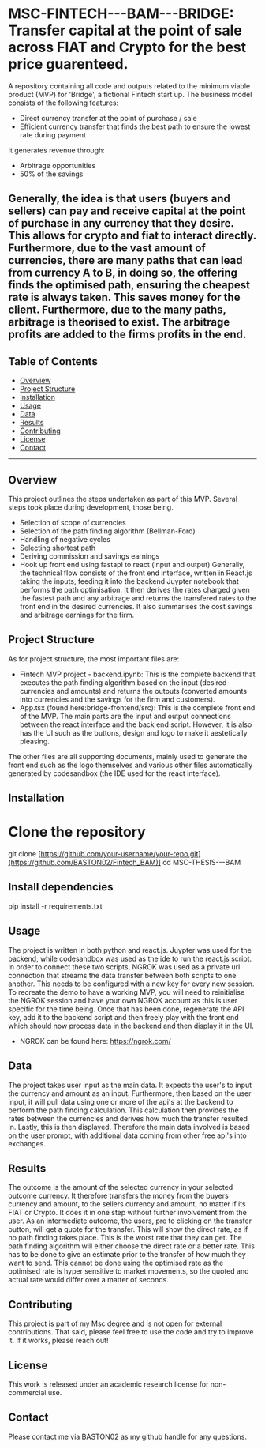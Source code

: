 # MSC-FINTECH---BAM---BRIDGE: Transfer capital at the point of sale across FIAT and Crypto for the best price guarenteed.

A repository containing all code and outputs related to the minimum viable product (MVP) for 'Bridge', a fictional Fintech start up. The business model consists of the following features:
- Direct currency transfer at the point of purchase / sale
- Efficient currency transfer that finds the best path to ensure the lowest rate during payment

It generates revenue through:
- Arbitrage opportunities
- 50% of the savings

Generally, the idea is that users (buyers and sellers) can pay and receive capital at the point of purchase in any currency that they desire. This allows for crypto and fiat to interact directly.
Furthermore, due to the vast amount of currencies, there are many paths that can lead from currency A to B, in doing so, the offering finds the optimised path, ensuring the cheapest rate is always taken.
This saves money for the client. Furthermore, due to the many paths, arbitrage is theorised to exist. The arbitrage profits are added to the firms profits in the end.
---

## Table of Contents

- [Overview](#overview)
- [Project Structure](#project-structure)
- [Installation](#installation)
- [Usage](#usage)
- [Data](#data)
- [Results](#results)
- [Contributing](#contributing)
- [License](#license)
- [Contact](#contact)

---

## Overview
This project outlines the steps undertaken as part of this MVP. Several steps took place during development, those being.
- Selection of scope of currencies
- Selection of the path finding algorithm (Bellman-Ford)
- Handling of negative cycles
- Selecting shortest path
- Deriving commission and savings earnings
- Hook up front end using fastapi to react (input and output)
Generally, the technical flow consists of the front end interface, written in React.js taking the inputs, feeding it into the backend Juypter notebook that performs the path optimisation. It then derives the rates charged given the fastest path and any arbitrage and returns the transfered rates to the front end in the desired currencies. It also summarises the cost savings and arbitrage earnings for the firm.

## Project Structure
As for project structure, the most important files are:
- Fintech MVP project - backend.ipynb: This is the complete backend that executes the path finding algorithm based on the input (desired currencies and amounts) and returns the outputs (converted amounts into currencies and the savings for the firm and customers).
- App.tsx (found here:bridge-frontend/src): This is the complete front end of the MVP. The main parts are the input and output connections between the react interface and the back end script. However, it is also has the UI such as the buttons, design and logo to make it aestetically pleasing.

The other files are all supporting documents, mainly used to generate the front end such as the logo themselves and various other files automatically generated by codesandbox (the IDE used for the react interface).

## Installation
# Clone the repository
git clone [https://github.com/your-username/your-repo.git](https://github.com/BASTON02/Fintech_BAM)]
cd MSC-THESIS---BAM

## Install dependencies
pip install -r requirements.txt

## Usage
The project is written in both python and react.js. Juypter was used for the backend, while codesandbox was used as the ide to run the react.js script. In order to connect these two scripts, NGROK was used as a private url connection that streams the data transfer between both scripts to one another. This needs to be configured with a new key for every new session. To recreate the demo to have a working MVP, you will need to reinitialise the NGROK session and have your own NGROK account as this is user specific for the time being. Once that has been done, regenerate the API key, add it to the backend script and then freely play with the front end which should now process data in the backend and then display it in the UI.
- NGROK can be found here: https://ngrok.com/

## Data
The project takes user input as the main data. It expects the user's to input the currency and amount as an input. Furthermore, then based on the user input, it will pull data using one or more of the api's at the backend to perform the path finding calculation. This calculation then provides the rates between the currencies and derives how much the transfer resulted in. Lastly, this is then displayed. Therefore the main data involved is based on the user prompt, with additional data coming from other free api's into exchanges.

## Results
The outcome is the amount of the selected currency in your selected outcome currency. It therefore transfers the money from the buyers currency and amount, to the sellers currency and amount, no matter if its FIAT or Crypto. It does it in one step without further involvement from the user. As an intermediate outcome, the users, pre to clicking on the transfer button, will get a quote for the transfer. This will show the direct rate, as if no path finding takes place. This is the worst rate that they can get. The path finding algorithm will either choose the direct rate or a better rate. This has to be done to give an estimate prior to the transfer of how much they want to send. This cannot be done using the optimised rate as the optimised rate is hyper sensitive to market movements, so the quoted and actual rate would differ over a matter of seconds.

## Contributing
This project is part of my Msc degree and is not open for external contributions. That said, please feel free to use the code and try to improve it. If it works, please reach out!

## License
This work is released under an academic research license for non-commercial use.

## Contact
Please contact me via BASTON02 as my github handle for any questions.











